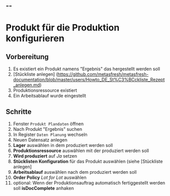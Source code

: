--
--
# Produkt für die Produktion konfigurieren
## Vorbereitung
1. Es existiert ein Produkt namens "Ergebnis" das hergestellt werden soll
1. [Stückliste anlegen] (https://github.com/metasfresh/metasfresh-documentation/blob/master/users/Howto_DE_St%C3%BCckliste_Rezept_anlegen.md)
1. Produktionsressource existiert
1. Ein Arbeitsablauf wurde eingestellt

## Schritte
1. Fenster `Produkt Plandaten` öffnen
1. Nach Produkt "Ergebnis" suchen
1. In Register `Daten Planung` wechseln
1. Neuen Datensatz anlegen
1. __Lager__ auswählen in dem produziert werden soll
1. __Produktionsressource__ auswählen mit der produziert werden soll
1. __Wird produziert__ auf _Ja_ setzen
1. __Stücklisten Konfiguration__ für das Produkt auswählen (siehe [Stückliste anlegen] 
1. __Arbeitsablauf__ auswählen nach dem produziert werden soll
1. __Order Policy__ _Lot for Lot_ auswählen
1. optional: Wenn der Produktionsauftrag automatisch fertiggestellt werden soll __isDocComplete__ anhaken
 
